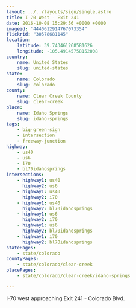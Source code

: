 ```yaml
---
layout: ../../layouts/sign/single.astro
title: I-70 West - Exit 241
date: 2016-10-08 15:29:56 +0000 +0000
imageid: "4440612914767073354"
flickrid: "30578681145"
location:
    latitude: 39.743461268581626
    longitude: -105.49145758152008
country:
    name: United States
    slug: united-states
state:
    name: Colorado
    slug: colorado
county:
    name: Clear Creek County
    slug: clear-creek
place:
    name: Idaho Springs
    slug: idaho-springs
tags:
    - big-green-sign
    - intersection
    - freeway-junction
highway:
    - us40
    - us6
    - i70
    - bl70idahosprings
intersections:
    - highway1: us40
      highway2: us6
    - highway1: us40
      highway2: i70
    - highway1: us40
      highway2: bl70idahosprings
    - highway1: us6
      highway2: i70
    - highway1: us6
      highway2: bl70idahosprings
    - highway1: i70
      highway2: bl70idahosprings
statePages:
    - state/colorado
countyPages:
    - state/colorado/clear-creek
placePages:
    - state/colorado/clear-creek/idaho-springs

---
```

I-70 west approaching Exit 241 - Colorado Blvd.